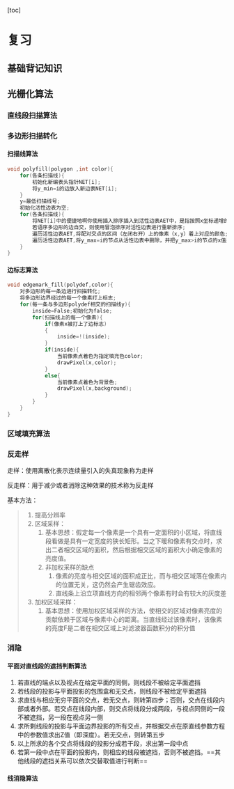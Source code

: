 [toc]

# 复习

## 基础背记知识

## 光栅化算法

### 直线段扫描算法



### 多边形扫描转化

#### 扫描线算法

```cpp
void polyfill(polygon ,int color){
    for(各条扫描线){
        初始化新编表头指针NET[i];
       	将y_min=i的边放入新边表NET[i];
    }
    y=最低扫描线号;
    初始化活性边表为空;
    for(各条扫描线){
        将NET[i]中的便捷地啊你使用插入排序插入到活性边表AET中，是指按照x坐标递增的顺序排列;
        若语序多边形的边自交，则使用冒泡排序对活性边表进行重新排序;
        遍历活性边表AET,将配对交点的区间（左闭右开）上的像素（x,y）着上对应的颜色;
        遍历活性边表AET,将y_max=i的节点从活性边表中删除，并把y_max>i的节点的x值递增 dx;
    }
}
```



#### 边标志算法

```cpp
void edgemark_fill(polydef,color){
    对多边形的每一条边进行扫描转化;
    将多边形边界经过的每一个像素打上标志;
    for(每一条与多边形polydef相交的扫描线y){
        inside=False;初始化为false;
        for(扫描线上的每一个像素){
            if(像素x被打上了边标志)
            {
            	inside=!(inside);
            }
            if(inside){
                当前像素点着色为指定填充色color;
                drawPixel(x,color);
            }
            else{
                当前像素点着色为背景色;
                drawPixel(x,background);
            }
        }
    }
}
```



### 区域填充算法





### 反走样

走样：使用离散化表示连续量引入的失真现象称为走样

反走样：用于减少或者消除这种效果的技术称为反走样

基本方法：

> 1. 提高分辨率
> 2. 区域采样：
>    1. 基本思想：假定每一个像素是一个具有一定面积的小区域，将直线段看做是具有一定宽度的狭长矩形。当之下暖和像素有交点时，求出二者相交区域的面积，然后根据相交区域的面积大小确定像素的亮度值。
>    2. 非加权采样的缺点
>       1. 像素的亮度与相交区域的面积成正比，而与相交区域落在像素内的位置无关，这仍然会产生锯齿效应。
>       2. 直线条上沿立项直线方向的相邻两个像素有时会有较大的灰度差
> 3. 加权区域采样：
>    1. 基本思想：使用加权区域采样的方法，使相交的区域对像素亮度的贡献依赖于区域与像素中心的距离。当直线经过该像素时，该像素的亮度F是二者在相交区域上对滤波器函数积分的积分值



### 消隐

#### 平面对直线段的遮挡判断算法

1. 若直线的端点以及视点在给定平面的同侧，则线段不被给定平面遮挡
2. 若线段的投影与平面投影的包围盒和无交点，则线段不被给定平面遮挡
3. 求直线与相应无穷平面的交点，若无交点，则转第四步；否则，交点在线段内部或者外部。若交点在线段内部，则交点将线段分成两段，与视点同侧的一段不被遮挡，另一段在视点另一侧
4. 求所剩线段的投影与平面边界投影的所有交点，并根据交点在原直线参数方程中的参数值求出Z值（即深度）。若无交点，则转第五步
5. 以上所求的各个交点将线段的投影分成若干段，求出第一段中点
6. 若第一段中点在平面的投影内，则相应的线段被遮挡，否则不被遮挡。==其他线段的遮挡关系可以依次交替取值进行判断==

#### 线消隐算法



